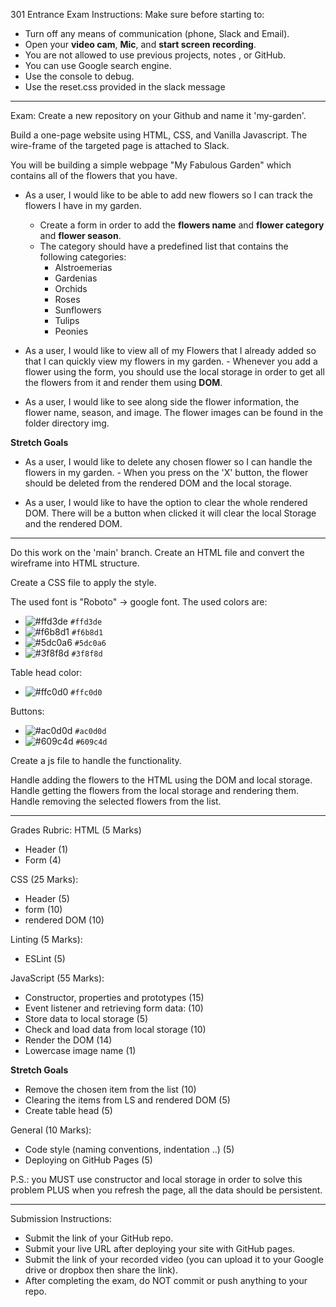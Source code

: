 301 Entrance Exam
Instructions:
Make sure before starting to:
* Turn off any means of communication (phone, Slack and Email).
* Open your **video cam**, **Mic**, and **start screen recording**.
* You are not allowed to use previous projects, notes , or GitHub.
* You can use Google search engine.
* Use the console to debug.
* Use the reset.css provided in the slack message

******************************************************

Exam:
Create a new repository on your Github and name it 'my-garden'.

Build a one-page website using HTML, CSS, and Vanilla Javascript. The wire-frame of the targeted page is attached to Slack.

You will be building a simple webpage "My Fabulous Garden" which contains all of the flowers that you have.

- As a user, I would like to be able to add new flowers so I can track the flowers I have in my garden. 
    - Create a form in order to add the **flowers name** and **flower category** and **flower season**. 
    - The category should have a predefined list that contains the following categories: 
        - Alstroemerias
        - Gardenias
        - Orchids
        - Roses
        - Sunflowers
        - Tulips
        - Peonies

- As a user, I would like to view all of my Flowers that I already added so that I can quickly view my flowers in my garden. - Whenever you add a flower using the form, you should use the local storage in order to get all the flowers from it and render them using **DOM**.

- As a user, I would like to see along side the flower information, the flower name, season, and image. The flower images can be found in the folder directory img.

**Stretch Goals**
- As a user, I would like to delete any chosen flower so I can handle the flowers in my garden. - When you press on the 'X' button, the flower should be deleted from the rendered DOM and the local storage.

- As a user, I would like to have the option to clear the whole rendered DOM. There will be a button when clicked it will clear the local Storage and the rendered DOM.

******************************************************
Do this work on the 'main' branch.
Create an HTML file and convert the wireframe into HTML structure.

Create a CSS file to apply the style.

The used font is "Roboto" -> google font.
The used colors are: 
- ![#ffd3de](https://via.placeholder.com/15/ffd3de/000000?text=+) `#ffd3de`
- ![#f6b8d1](https://via.placeholder.com/15/f6b8d1/000000?text=+) `#f6b8d1`
- ![#5dc0a6](https://via.placeholder.com/15/5dc0a6/000000?text=+) `#5dc0a6`
- ![#3f8f8d](https://via.placeholder.com/15/3f8f8d/000000?text=+) `#3f8f8d`

Table head color:
- ![#ffc0d0](https://via.placeholder.com/15/ffc0d0/000000?text=+) `#ffc0d0`

Buttons:
- ![#ac0d0d](https://via.placeholder.com/15/ac0d0d/000000?text=+) `#ac0d0d`
- ![#609c4d](https://via.placeholder.com/15/609c4d/000000?text=+) `#609c4d`

Create a js file to handle the functionality.

Handle adding the flowers to the HTML using the DOM and local storage.
Handle getting the flowers from the local storage and rendering them.
Handle removing the selected flowers from the list.

******************************************************

Grades Rubric:
HTML (5 Marks) 
- Header (1)
- Form (4)

CSS (25 Marks): 
- Header (5) 
- form (10) 
- rendered DOM (10)

Linting (5 Marks):
- ESLint (5)

JavaScript (55 Marks): 
- Constructor, properties and prototypes (15)
- Event listener and retrieving form data: (10)
- Store data to local storage (5)
- Check and load data from local storage (10)
- Render the DOM (14) 
- Lowercase image name (1)

**Stretch Goals** 
- Remove the chosen item from the list (10)
- Clearing the items from LS and rendered DOM (5)
- Create table head (5)

General (10 Marks):
- Code style (naming conventions, indentation ..) (5)
- Deploying on GitHub Pages (5)

P.S.: you MUST use constructor and local storage in order to solve this problem PLUS when you refresh the page, all the data should be persistent.

******************************************************

Submission Instructions:
- Submit the link of your GitHub repo.
- Submit your live URL after deploying your site with GitHub pages.
- Submit the link of your recorded video (you can upload it to your Google drive or dropbox then share the link).
- After completing the exam, do NOT commit or push anything to your repo.